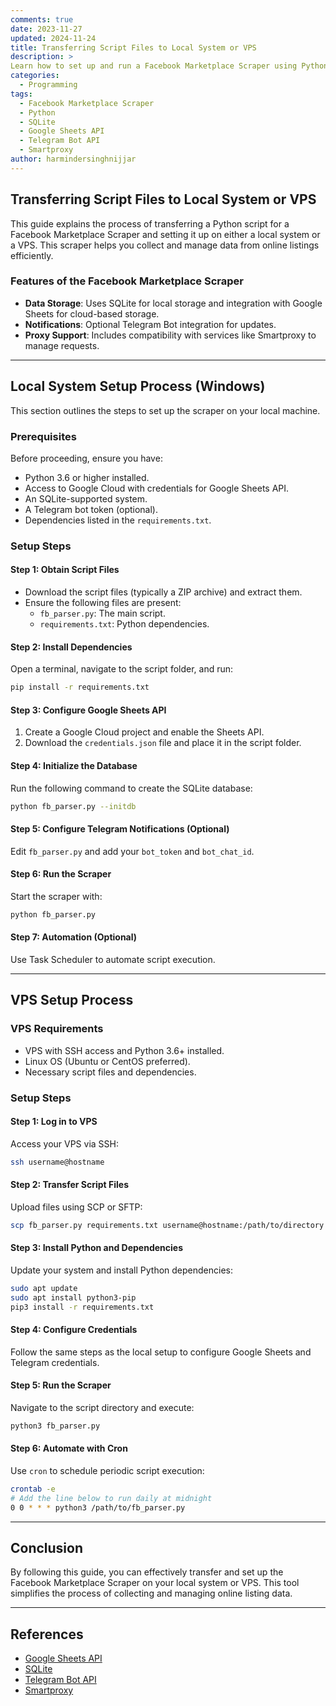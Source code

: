 ```yaml
---
comments: true
date: 2023-11-27
updated: 2024-11-24
title: Transferring Script Files to Local System or VPS
description: >
Learn how to set up and run a Facebook Marketplace Scraper using Python, SQLite, Google Sheets API, and Telegram Bot API, either on a local system or VPS.
categories:
  - Programming
tags:
  - Facebook Marketplace Scraper
  - Python
  - SQLite
  - Google Sheets API
  - Telegram Bot API
  - Smartproxy
author: harmindersinghnijjar
---
```


## Transferring Script Files to Local System or VPS

This guide explains the process of transferring a Python script for a Facebook Marketplace Scraper and setting it up on either a local system or a VPS. This scraper helps you collect and manage data from online listings efficiently.

### Features of the Facebook Marketplace Scraper

- **Data Storage**: Uses SQLite for local storage and integration with Google Sheets for cloud-based storage.
- **Notifications**: Optional Telegram Bot integration for updates.
- **Proxy Support**: Includes compatibility with services like Smartproxy to manage requests.

---

## Local System Setup Process (Windows)

This section outlines the steps to set up the scraper on your local machine.

### Prerequisites

Before proceeding, ensure you have:

- Python 3.6 or higher installed.
- Access to Google Cloud with credentials for Google Sheets API.
- An SQLite-supported system.
- A Telegram bot token (optional).
- Dependencies listed in the `requirements.txt`.

### Setup Steps

#### Step 1: Obtain Script Files

- Download the script files (typically a ZIP archive) and extract them.
- Ensure the following files are present:
  - `fb_parser.py`: The main script.
  - `requirements.txt`: Python dependencies.

#### Step 2: Install Dependencies

Open a terminal, navigate to the script folder, and run:

```bash
pip install -r requirements.txt
```

#### Step 3: Configure Google Sheets API

1. Create a Google Cloud project and enable the Sheets API.
2. Download the `credentials.json` file and place it in the script folder.

#### Step 4: Initialize the Database

Run the following command to create the SQLite database:

```bash
python fb_parser.py --initdb
```

#### Step 5: Configure Telegram Notifications (Optional)

Edit `fb_parser.py` and add your `bot_token` and `bot_chat_id`.

#### Step 6: Run the Scraper

Start the scraper with:

```bash
python fb_parser.py
```

#### Step 7: Automation (Optional)

Use Task Scheduler to automate script execution.

---

## VPS Setup Process

### VPS Requirements

- VPS with SSH access and Python 3.6+ installed.
- Linux OS (Ubuntu or CentOS preferred).
- Necessary script files and dependencies.

### Setup Steps

#### Step 1: Log in to VPS

Access your VPS via SSH:

```bash
ssh username@hostname
```

#### Step 2: Transfer Script Files

Upload files using SCP or SFTP:

```bash
scp fb_parser.py requirements.txt username@hostname:/path/to/directory
```

#### Step 3: Install Python and Dependencies

Update your system and install Python dependencies:

```bash
sudo apt update
sudo apt install python3-pip
pip3 install -r requirements.txt
```

#### Step 4: Configure Credentials

Follow the same steps as the local setup to configure Google Sheets and Telegram credentials.

#### Step 5: Run the Scraper

Navigate to the script directory and execute:

```bash
python3 fb_parser.py
```

#### Step 6: Automate with Cron

Use `cron` to schedule periodic script execution:

```bash
crontab -e
# Add the line below to run daily at midnight
0 0 * * * python3 /path/to/fb_parser.py
```

---

## Conclusion

By following this guide, you can effectively transfer and set up the Facebook Marketplace Scraper on your local system or VPS. This tool simplifies the process of collecting and managing online listing data.

---

## References

- [Google Sheets API](https://developers.google.com/sheets/api)
- [SQLite](https://www.sqlite.org/index.html)
- [Telegram Bot API](https://core.telegram.org/bots/api)
- [Smartproxy](https://dashboard.smartproxy.com)